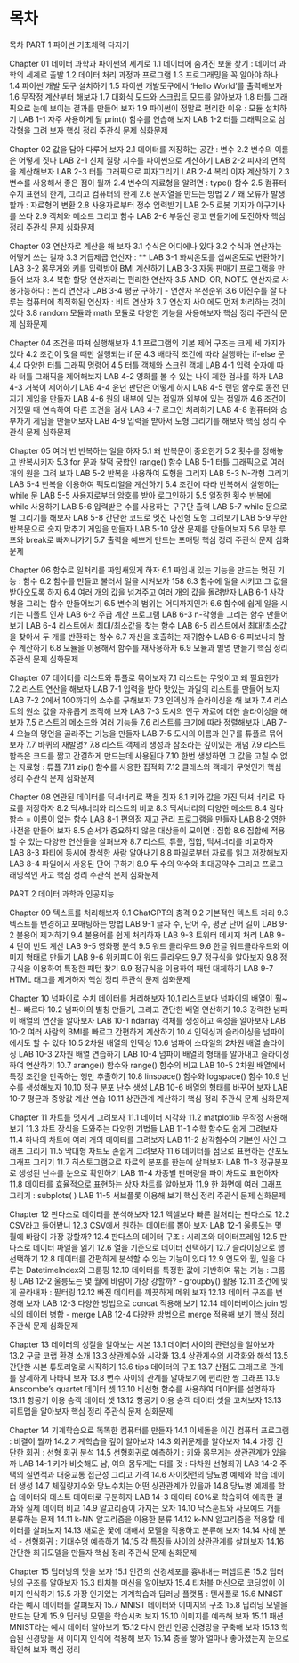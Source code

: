 # 목차
목차
PART 1 파이썬 기초체력 다지기

Chapter 01 데이터 과학과 파이썬의 세계로
1.1 데이터에 숨겨진 보물 찾기 : 데이터 과학의 세계로 출발
1.2 데이터 처리 과정과 프로그램
1.3 프로그래밍을 꼭 알아야 하나
1.4 파이썬 개발 도구 설치하기
1.5 파이썬 개발도구에서 ‘Hello World’를 출력해보자
1.6 무작정 계산부터 해보자
1.7 대화식 모드와 스크립트 모드를 알아보자
1.8 터틀 그래픽으로 눈에 보이는 결과를 만들어 보자
1.9 파이썬이 정말로 편리한 이유 : 모듈 설치하기
LAB 1-1 자주 사용하게 될 print() 함수를 연습해 보자
LAB 1-2 터틀 그래픽으로 삼각형을 그려 보자
핵심 정리
주관식 문제
심화문제

Chapter 02 값을 담아 다루어 보자
2.1 데이터를 저장하는 공간 : 변수
2.2 변수의 이름은 어떻게 짓나
LAB 2-1 신체 질량 지수를 파이썬으로 계산하기
LAB 2-2 피자의 면적을 계산해보자
LAB 2-3 터틀 그래픽으로 피자그리기
LAB 2-4 복리 이자 계산하기
2.3 변수를 사용해서 좋은 점이 뭘까
2.4 변수의 자료형을 알려면 : type() 함수
2.5 컴퓨터 수치 표현의 한계, 그리고 컴퓨터의 한계
2.6 문자열을 만드는 방법
2.7 왜 오류가 발생할까 : 자료형의 변환
2.8 사용자로부터 정수 입력받기
LAB 2-5 로봇 기자가 야구기사를 쓰다
2.9 객체와 메소드 그리고 함수
LAB 2-6 부동산 광고 만들기에 도전하자
핵심 정리
주관식 문제
심화문제

Chapter 03 연산자로 계산을 해 보자
3.1 수식은 어디에나 있다
3.2 수식과 연산자는 어떻게 쓰는 걸까
3.3 거듭제곱 연산자 : **
LAB 3-1 화씨온도를 섭씨온도로 변환하기
LAB 3-2 몸무게와 키를 입력받아 BMI 계산하기
LAB 3-3 자동 판매기 프로그램을 만들어 보자
3.4 복합 할당 연산자라는 편리한 연산자
3.5 AND, OR, NOT도 연산자로 사용가능하다 : 논리 연산자
LAB 3-4 평균 구하기 - 연산자 우선순위
3.6 이진수를 잘 다루는 컴퓨터에 최적화된 연산자 : 비트 연산자
3.7 연산자 사이에도 먼저 처리하는 것이 있다
3.8 random 모듈과 math 모듈로 다양한 기능을 사용해보자
핵심 정리
주관식 문제
심화문제

Chapter 04 조건을 따져 실행해보자
4.1 프로그램의 기본 제어 구조는 크게 세 가지가 있다
4.2 조건이 맞을 때만 실행되는 if 문
4.3 배타적 조건에 따라 실행하는 if-else 문
4.4 다양한 터틀 그래픽 명령어
4.5 터틀 객체와 스크린 객체
LAB 4-1 입력 숫자에 따라 터틀 그래픽을 제어해보자
LAB 4-2 영화를 볼 수 있는 나이 제한 검사를 하자
LAB 4-3 거북이 제어하기
LAB 4-4 윤년 판단은 어떻게 하지
LAB 4-5 랜덤 함수로 동전 던지기 게임을 만들자
LAB 4-6 원의 내부에 있는 점일까 외부에 있는 점일까
4.6 조건이 거짓일 때 연속하여 다른 조건을 검사
LAB 4-7 로그인 처리하기
LAB 4-8 컴퓨터와 승부차기 게임을 만들어보자
LAB 4-9 입력을 받아서 도형 그리기를 해보자
핵심 정리
주관식 문제
심화문제

Chapter 05 여러 번 반복하는 일을 하자
5.1 왜 반복문이 중요한가
5.2 횟수를 정해놓고 반복시키자
5.3 for 문과 찰떡 궁합인 range() 함수
LAB 5-1 터틀 그래픽으로 여러 개의 원을 그려 보자
LAB 5-2 반복을 사용하여 도형을 그리자
LAB 5-3 N-각형 그리기
LAB 5-4 반복을 이용하여 팩토리얼을 계산하기
5.4 조건에 따라 반복해서 실행하는 while 문
LAB 5-5 사용자로부터 암호를 받아 로그인하기
5.5 일정한 횟수 반복에 while 사용하기
LAB 5-6 입력받은 수를 사용하는 구구단 출력
LAB 5-7 while 문으로 별 그리기를 해보자
LAB 5-8 간단한 코드로 멋진 나선형 도형 그려보기
LAB 5-9 무한 반복문으로 숫자 맞추기 게임을 만들자
LAB 5-10 암산 문제를 만들어보자
5.6 무한 루프와 break로 빠져나가기
5.7 출력을 예쁘게 만드는 포매팅
핵심 정리
주관식 문제
심화문제

Chapter 06 함수로 일처리를 짜임새있게 하자
6.1 짜임새 있는 기능을 만드는 멋진 기능 : 함수
6.2 함수를 만들고 불러서 일을 시켜보자 158
6.3 함수에 일을 시키고 그 값을 받아오도록 하자
6.4 여러 개의 값을 넘겨주고 여러 개의 값을 돌려받자
LAB 6-1 사각형을 그리는 함수 만들어보기
6.5 변수의 범위는 어디까지인가
6.6 함수에 쉽게 일을 시키는 디폴트 인자
LAB 6-2 주급 계산 프로그램
LAB 6-3 n-각형을 그리는 함수 만들어보기
LAB 6-4 리스트에서 최대/최소값을 찾는 함수
LAB 6-5 리스트에서 최대/최소값을 찾아서 두 개를 반환하는 함수
6.7 자신을 호출하는 재귀함수
LAB 6-6 피보나치 함수 계산하기
6.8 모듈을 이용해서 함수를 재사용하자
6.9 모듈과 별명 만들기
핵심 정리
주관식 문제
심화문제

Chapter 07 데이터를 리스트와 튜플로 묶어보자
7.1 리스트는 무엇이고 왜 필요한가
7.2 리스트 연산을 해보자
LAB 7-1 입력을 받아 맛있는 과일의 리스트를 만들어 보자
LAB 7-2 2에서 100까지의 소수를 구해보자
7.3 인덱싱과 슬라이싱을 해 보자
7.4 리스트의 원소 값을 자유롭게 조작해 보자
LAB 7-3 도시의 인구 자료에 대한 슬라이싱을 해보자
7.5 리스트의 메소드와 여러 기능들
7.6 리스트를 크기에 따라 정렬해보자
LAB 7-4 오늘의 명언을 골라주는 기능을 만들자
LAB 7-5 도시의 이름과 인구를 튜플로 묶어보자
7.7 바퀴의 재발명?
7.8 리스트 객체의 생성과 참조라는 깊이있는 개념
7.9 리스트 함축은 코드를 짧고 간결하게 만드는데 사용된다
7.10 한번 생성하면 그 값을 고칠 수 없는 자료형 : 튜플
7.11 zip() 함수를 사용한 집적화
7.12 클래스와 객체가 무엇인가
핵심 정리
주관식 문제
심화문제

Chapter 08 연관된 데이터를 딕셔너리로 짝을 짓자
8.1 키와 값을 가진 딕셔너리로 자료를 저장하자
8.2 딕셔너리와 리스트의 비교
8.3 딕셔너리의 다양한 메소드
8.4 람다 함수 = 이름이 없는 함수
LAB 8-1 편의점 재고 관리 프로그램을 만들자
LAB 8-2 영한 사전을 만들어 보자
8.5 순서가 중요하지 않은 대상들이 모이면 : 집합
8.6 집합에 적용할 수 있는 다양한 연산들을 살펴보자
8.7 리스트, 튜플, 집합, 딕셔너리를 비교하자
LAB 8-3 파티에 동시에 참석한 사람 알아내기
8.8 파일로부터 자료를 읽고 저장해보자
LAB 8-4 파일에서 사용된 단어 구하기
8.9 두 수의 약수와 최대공약수 그리고 프로그래밍적인 사고
핵심 정리
주관식 문제
심화문제

PART 2 데이터 과학과 인공지능

Chapter 09 텍스트를 처리해보자
9.1 ChatGPT의 충격
9.2 기본적인 텍스트 처리
9.3 텍스트를 변경하고 포매팅하는 방법
LAB 9-1 글자 수, 단어 수, 평균 단어 길이
LAB 9-2 불용어 제거하기
9.4 불용어를 쉽게 처리하자
LAB 9-3 트위터 메시지 처리
LAB 9-4 단어 빈도 계산
LAB 9-5 영화평 분석
9.5 워드 클라우드
9.6 한글 워드클라우드와 이미지 형태로 만들기
LAB 9-6 위키피디아 워드 클라우드
9.7 정규식을 알아보자
9.8 정규식을 이용하여 특정한 패턴 찾기
9.9 정규식을 이용하여 패턴 대체하기
LAB 9-7 HTML 태그를 제거하자
핵심 정리
주관식 문제
심화문제

Chapter 10 넘파이로 수치 데이터를 처리해보자
10.1 리스트보다 넘파이의 배열이 훨~씬~ 빠르다
10.2 넘파이의 별칭 만들기, 그리고 간단한 배열 연산하기
10.3 강력한 넘파이 배열의 연산을 알아보자
LAB 10-1 ndarray 객체를 생성하고 속성을 알아보자
LAB 10-2 여러 사람의 BMI를 빠르고 간편하게 계산하기
10.4 인덱싱과 슬라이싱을 넘파이에서도 할 수 있다
10.5 2차원 배열의 인덱싱
10.6 넘파이 스타일의 2차원 배열 슬라이싱
LAB 10-3 2차원 배열 연습하기
LAB 10-4 넘파이 배열의 형태를 알아내고 슬라이싱하여 연산하기
10.7 arange() 함수와 range() 함수의 비교
LAB 10-5 2차원 배열에서 특정 조건을 만족하는 행만 추출하기
10.8 linspace() 함수와 logspace() 함수
10.9 난수를 생성해보자
10.10 정규 분포 난수 생성
LAB 10-6 배열의 형태를 바꾸어 보자
LAB 10-7 평균과 중앙값 계산 연습
10.11 상관관계 계산하기
핵심 정리
주관식 문제
심화문제

Chapter 11 차트를 멋지게 그려보자
11.1 데이터 시각화
11.2 matplotlib 무작정 사용해 보기
11.3 차트 장식을 도와주는 다양한 기법들
LAB 11-1 수학 함수도 쉽게 그려보자
11.4 하나의 차트에 여러 개의 데이터를 그려보자
LAB 11-2 삼각함수의 기본인 사인 그래프 그리기
11.5 막대형 차트도 손쉽게 그려보자
11.6 데이터를 점으로 표현하는 산포도 그래프 그리기
11.7 히스토그램으로 자료의 분포를 한눈에 살펴보자
LAB 11-3 정규분포로 생성된 난수를 눈으로 확인하기
LAB 11-4 차종별 판매량을 파이 차트로 표현하자
11.8 데이터를 효율적으로 표현하는 상자 차트를 알아보자
11.9 한 화면에 여러 그래프 그리기 : subplots( )
LAB 11-5 서브플롯 이용해 보기
핵심 정리
주관식 문제
심화문제

Chapter 12 판다스로 데이터를 분석해보자
12.1 엑셀보다 빠른 일처리는 판다스로
12.2 CSV라고 들어봤니
12.3 CSV에서 원하는 데이터를 뽑아 보자
LAB 12-1 울릉도는 몇 월에 바람이 가장 강할까?
12.4 판다스의 데이터 구조 : 시리즈와 데이터프레임
12.5 판다스로 데이터 파일을 읽기
12.6 열을 기준으로 데이터 선택하기
12.7 슬라이싱으로 행 선택하기
12.8 데이터를 간편하게 분석할 수 있는 기능이 있다
12.9 연도와 월, 일을 다루는 DatetimeIndex와 그룹핑
12.10 데이터를 특정한 값에 기반하여 묶는 기능 : 그룹핑
LAB 12-2 울릉도는 몇 월에 바람이 가장 강할까? - groupby() 활용
12.11 조건에 맞게 골라내자 : 필터링
12.12 빠진 데이터를 깨끗하게 메워 보자
12.13 데이터 구조를 변경해 보자
LAB 12-3 다양한 방법으로 concat 적용해 보기
12.14 데이터베이스 join 방식의 데이터 병합 - merge
LAB 12-4 다양한 방법으로 merge 적용해 보기
핵심 정리
주관식 문제
심화문제

Chapter 13 데이터의 성질을 알아보는 시본
13.1 데이터 사이의 관련성을 알아보자
13.2 구글 코랩 환경 소개
13.3 상관계수와 시각화
13.4 상관계수의 시각화와 해석
13.5 간단한 시본 튜토리얼로 시작하기
13.6 tips 데이터의 구조
13.7 산점도 그래프로 관계를 상세하게 나타내 보자
13.8 변수 사이의 관계를 알아보기에 편리한 쌍 그래프
13.9 Anscombe’s quartet 데이터 셋
13.10 비선형 함수를 사용하여 데이터를 설명하자
13.11 항공기 이용 승객 데이터 셋
13.12 항공기 이용 승객 데이터 셋을 고쳐보자
13.13 히트맵을 알아보자
핵심 정리
주관식 문제
심화문제

Chapter 14 기계학습으로 똑똑한 컴퓨터를 만들자
14.1 이세돌을 이긴 컴퓨터 프로그램 : 비결이 뭘까
14.2 기계학습을 깊이 알아보자
14.3 회귀문제를 알아보자
14.4 가장 간단한 회귀 : 선형 회귀 분석
14.5 선형회귀로 예측하기 : 키와 몸무게는 상관관계가 있을까
LAB 14-1 키가 비슷해도 남, 여의 몸무게는 다를 것 : 다차원 선형회귀
LAB 14-2 주택의 실면적과 대중교통 접근성 그리고 가격
14.6 사이킷런의 당뇨병 예제와 학습 데이터 생성
14.7 체질량지수와 당뇨수치는 어떤 상관관계가 있을까
14.8 당뇨병 예제를 학습 데이터와 테스트 데이터로 구분하자
LAB 14-3 데이터 80%로 학습하여 예측한 결과와 실제 데이터 비교
14.9 알고리즘이 가지는 오차
14.10 닥스훈트와 사모예드 개를 분류하는 문제
14.11 k-NN 알고리즘을 이용한 분류
14.12 k-NN 알고리즘을 적용할 데이터를 살펴보자
14.13 새로운 꽃에 대해서 모델을 적용하고 분류해 보자
14.14 사례 분석 - 선형회귀 : 기대수명 예측하기
14.15 각 특징들 사이의 상관관계를 살펴보자
14.16 간단한 회귀모델을 만들자
핵심 정리
주관식 문제
심화문제

Chapter 15 딥러닝의 맛을 보자
15.1 인간의 신경세포를 흉내내는 퍼셉트론
15.2 딥러닝의 구조를 알아보자
15.3 티처블 머신을 알아보자
15.4 티처블 머신으로 코딩없이 이미지 인식하기
15.5 가장 인기있는 기계학습과 딥러닝 플랫폼 : 텐서플로
15.6 MNIST라는 예시 데이터를 살펴보자
15.7 MNIST 데이터와 이미지의 구조
15.8 딥러닝 모델을 만드는 단계
15.9 딥러닝 모델을 학습시켜 보자
15.10 이미지를 예측해 보자
15.11 패션 MNIST라는 예시 데이터 알아보기
15.12 다시 한번 인공 신경망을 구축해 보자
15.13 학습된 신경망을 새 이미지 인식에 적용해 보자
15.14 층을 쌓아 얼마나 좋아졌는지 눈으로 확인해 보자
핵심 정리
